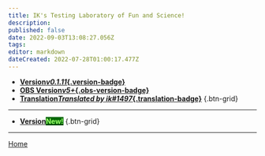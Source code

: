 ```yaml
---
title: IK's Testing Laboratory of Fun and Science!
description: 
published: false
date: 2022-09-03T13:08:27.056Z
tags: 
editor: markdown
dateCreated: 2022-07-28T01:00:17.477Z
---
```


* [**Version*v0.1.11*{.version-badge}**]()
* [**OBS Version*v5+*{.obs-version-badge}**]()
* [**Translation*Translated by ik#1497*{.translation-badge}**]()
{.btn-grid}

---

* [**Version<span class="version-badge" style="color: #9aff67!important; background-color: #006906!important;">New!</span>**]()
{.btn-grid}

---

<a href="/" class="px-6 mt-5 v-btn--active v-btn v-btn--router v-btn--text theme--dark v-size--default" aria-current="page"><span class="v-btn__content">Home</span></a>